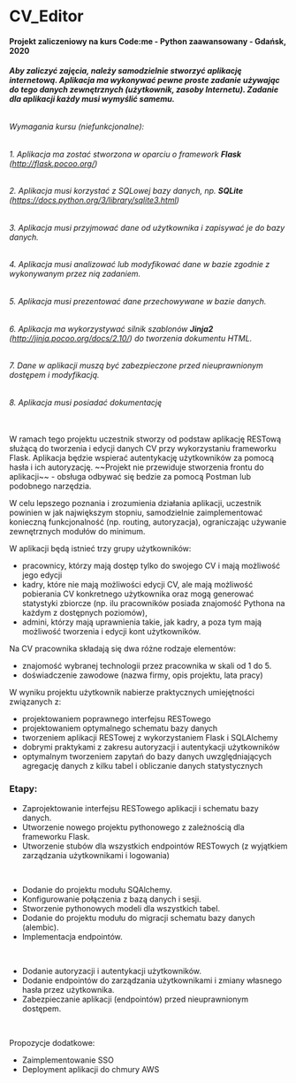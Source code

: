 # CV_Editor
#### Projekt zaliczeniowy na kurs Code:me - Python zaawansowany - Gdańsk, 2020

###### ___Aby zaliczyć zajęcia, należy samodzielnie stworzyć aplikację internetową. Aplikacja ma wykonywać pewne proste zadanie używając do tego danych zewnętrznych (użytkownik, zasoby Internetu). Zadanie dla aplikacji każdy musi wymyślić samemu.___

###### _Wymagania kursu (niefunkcjonalne):_

###### 1. Aplikacja ma zostać stworzona w oparciu o framework **Flask** (http://flask.pocoo.org/)
###### 2. Aplikacja musi korzystać z SQLowej bazy danych, np. **SQLite** (https://docs.python.org/3/library/sqlite3.html)
###### 3. Aplikacja musi przyjmować dane od użytkownika i zapisywać je do bazy danych.
###### 4. Aplikacja musi analizować lub modyfikować dane w bazie zgodnie z wykonywanym przez nią zadaniem. 
###### 5. Aplikacja musi prezentować dane przechowywane w bazie danych.
###### 6. Aplikacja ma wykorzystywać silnik szablonów **Jinja2** (http://jinja.pocoo.org/docs/2.10/) do tworzenia dokumentu HTML.
###### 7. Dane w aplikacji muszą być zabezpieczone przed nieuprawnionym dostępem i modyfikacją.
###### 8. Aplikacja musi posiadać dokumentację


<br>
W ramach tego projektu uczestnik stworzy od podstaw aplikację RESTową służącą do tworzenia i edycji danych CV przy wykorzystaniu frameworku Flask. Aplikacja będzie wspierać autentykację użytkowników za pomocą hasła i ich autoryzację. ~~Projekt nie przewiduje stworzenia frontu do aplikacji~~ - obsługa odbywać się bedzie za pomocą Postman lub podobnego narzędzia.

W celu lepszego poznania i zrozumienia działania aplikacji, uczestnik powinien w jak największym stopniu, samodzielnie zaimplementować konieczną funkcjonalność (np. routing, autoryzacja), ograniczając używanie zewnętrznych modułów do minimum.

W aplikacji będą istnieć trzy grupy użytkowników:
- pracownicy, którzy mają dostęp tylko do swojego CV i mają możliwość jego edycji
- kadry, które nie mają możliwości edycji CV, ale mają możliwość pobierania CV konkretnego użytkownika oraz mogą generować statystyki zbiorcze (np. ilu pracowników posiada znajomość Pythona na każdym z dostępnych poziomów),
- admini, którzy mają uprawnienia takie, jak kadry, a poza tym mają możliwość tworzenia i edycji kont użytkowników.

Na CV pracownika składają się dwa różne rodzaje elementów:
- znajomość wybranej technologii przez pracownika w skali od 1 do 5.
- doświadczenie zawodowe (nazwa firmy, opis projektu, lata pracy)

W wyniku projektu użytkownik nabierze praktycznych umiejętności związanych z:
- projektowaniem poprawnego interfejsu RESTowego
- projektowaniem optymalnego schematu bazy danych
- tworzeniem aplikacji RESTowej z wykorzystaniem Flask i SQLAlchemy
- dobrymi praktykami z zakresu autoryzacji i autentykacji użytkowników
- optymalnym tworzeniem zapytań do bazy danych uwzględniających agregację danych z kilku tabel i obliczanie danych statystycznych

### Etapy:

- Zaprojektowanie interfejsu RESTowego aplikacji i schematu bazy danych.
- Utworzenie nowego projektu pythonowego z zależnością dla frameworku Flask.
- Utworzenie stubów dla wszystkich endpointów RESTowych (z wyjątkiem zarządzania użytkownikami i logowania)
<br>

- Dodanie do projektu modułu SQAlchemy.
- Konfigurowanie połączenia z bazą danych i sesji.
- Stworzenie pythonowych modeli dla wszystkich tabel.
- Dodanie do projektu modułu do migracji schematu bazy danych (alembic).
- Implementacja endpointów.
<br>

- Dodanie autoryzacji i autentykacji użytkowników.
- Dodanie endpointów do zarządzania użytkownikami i zmiany własnego hasła przez użytkownika.
- Zabezpieczanie aplikacji (endpointów) przed nieuprawnionym dostępem.
<br>

Propozycje dodatkowe:
- Zaimplementowanie SSO
- Deployment aplikacji do chmury AWS
